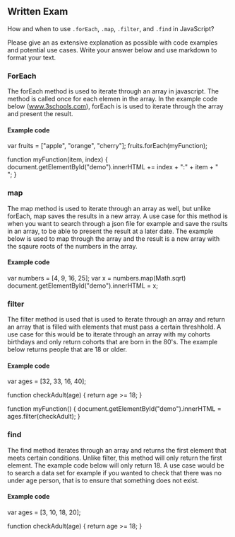 ## Written Exam

How and when to use `.forEach`, `.map`, `.filter`, and `.find` in JavaScript?

Please give an as extensive explanation as possible with code examples and potential use cases. Write your answer below and use markdown to format your text.



### ForEach

The forEach method is used to iterate through an array in javascript. The method is called once for each elemen in the array. In the example code below (www.3schools.com), forEach is is used to iterate through the array and present the result.

#### Example code

var fruits = ["apple", "orange", "cherry"];
fruits.forEach(myFunction);

function myFunction(item, index) {
  document.getElementById("demo").innerHTML += index + ":" + item + "<br>"; 
}

### map

The map method is used to iterate through an array as well, but unlike forEach, map saves the results in a new array. A use case for this method is when you want to search through a json file for example and save the rsults in an array, to be able to present the result at a later date. The example below is used to map through the array and the result is a new array with the sqaure roots of the numbers in the array.

#### Example code

var numbers = [4, 9, 16, 25];
var x = numbers.map(Math.sqrt)
document.getElementById("demo").innerHTML = x; 

### filter

The filter method is used that is used to iterate through an array and return an array that is filled with elements that must pass a certain threshhold. A use case for this would be to iterate through an array with my cohorts birthdays and only return cohorts that are born in the 80's. The example below returns people that are 18 or older.

#### Example code

var ages = [32, 33, 16, 40];

function checkAdult(age) {
  return age >= 18;
}

function myFunction() {
  document.getElementById("demo").innerHTML = ages.filter(checkAdult);
} 

### find

The find method iterates through an array and returns the first element that meets certain conditions. Unlike filter, this method will only return the first element. The example code below will only return 18. A use case would be to search a data set for example if you wanted to check that there was no under age person, that is to ensure that something does not exist.

#### Example code

var ages = [3, 10, 18, 20];

function checkAdult(age) {
  return age >= 18;
}
